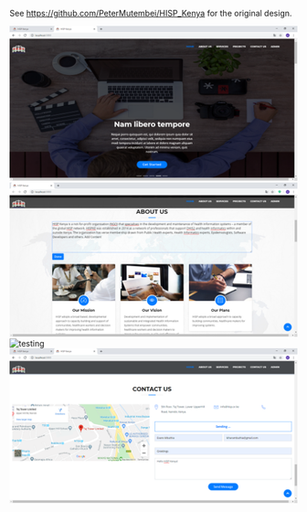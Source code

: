 See https://github.com/PeterMutembei/HISP_Kenya for the original design. 

![testing](https://github.com/MbuthiaWaKihara/HISP/blob/master/screenshots/intro.png)
![testing](https://github.com/MbuthiaWaKihara/HISP/blob/master/screenshots/abouts.png)
![testing](https://github.com/MbuthiaWaKihara/HISP/blob/master/screenshots/portfolo.png)
![testing](https://github.com/MbuthiaWaKihara/HISP/blob/master/screenshots/mailing.png)